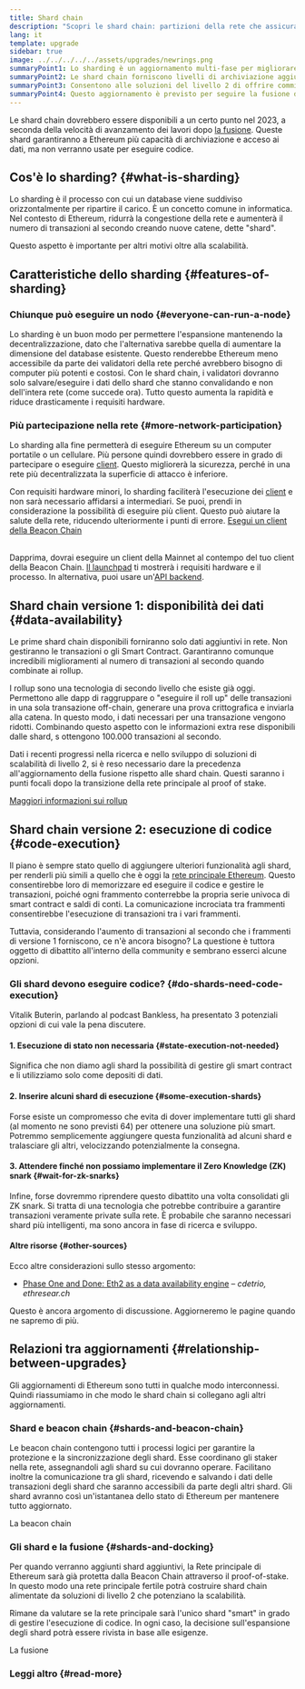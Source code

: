 ```yaml
---
title: Shard chain
description: "Scopri le shard chain: partizioni della rete che assicurano a Ethereum più capacità di transazione e maggior facilità di esecuzione."
lang: it
template: upgrade
sidebar: true
image: ../../../../../assets/upgrades/newrings.png
summaryPoint1: Lo sharding è un aggiornamento multi-fase per migliorare la scalabilità e la capacità di Ethereum.
summaryPoint2: Le shard chain forniscono livelli di archiviazione aggiuntivi e più economici per applicazioni e rollup, per memorizzare i dati.
summaryPoint3: Consentono alle soluzioni del livello 2 di offrire commissioni di transazione contenute, sfruttando la sicurezza di Ethereum.
summaryPoint4: Questo aggiornamento è previsto per seguire la fusione della Mainnet con la Beacon Chain.
---
```


<UpgradeStatus dateKey="page-upgrades-shards-date">
    Le shard chain dovrebbero essere disponibili a un certo punto nel 2023, a seconda della velocità di avanzamento dei lavori dopo <a href="/upgrades/merge/">la fusione</a>. Queste shard garantiranno a Ethereum più capacità di archiviazione e acceso ai dati, ma non verranno usate per eseguire codice.
</UpgradeStatus>

## Cos'è lo sharding? {#what-is-sharding}

Lo sharding è il processo con cui un database viene suddiviso orizzontalmente per ripartire il carico. È un concetto comune in informatica. Nel contesto di Ethereum, ridurrà la congestione della rete e aumenterà il numero di transazioni al secondo creando nuove catene, dette "shard".

Questo aspetto è importante per altri motivi oltre alla scalabilità.

## Caratteristiche dello sharding {#features-of-sharding}

### Chiunque può eseguire un nodo {#everyone-can-run-a-node}

Lo sharding è un buon modo per permettere l'espansione mantenendo la decentralizzazione, dato che l'alternativa sarebbe quella di aumentare la dimensione del database esistente. Questo renderebbe Ethereum meno accessibile da parte dei validatori della rete perché avrebbero bisogno di computer più potenti e costosi. Con le shard chain, i validatori dovranno solo salvare/eseguire i dati dello shard che stanno convalidando e non dell'intera rete (come succede ora). Tutto questo aumenta la rapidità e riduce drasticamente i requisiti hardware.

### Più partecipazione nella rete {#more-network-participation}

Lo sharding alla fine permetterà di eseguire Ethereum su un computer portatile o un cellulare. Più persone quindi dovrebbero essere in grado di partecipare o eseguire [client](/developers/docs/nodes-and-clients/). Questo migliorerà la sicurezza, perché in una rete più decentralizzata la superficie di attacco è inferiore.

Con requisiti hardware minori, lo sharding faciliterà l'esecuzione dei [client](/developers/docs/nodes-and-clients/) e non sarà necessario affidarsi a intermediari. Se puoi, prendi in considerazione la possibilità di eseguire più client. Questo può aiutare la salute della rete, riducendo ulteriormente i punti di errore. [Esegui un client della Beacon Chain](/upgrades/get-involved/)

<br />

<InfoBanner isWarning>
  Dapprima, dovrai eseguire un client della Mainnet al contempo del tuo client della Beacon Chain. <a href="https://launchpad.ethereum.org" target="_blank">Il launchpad</a> ti mostrerà i requisiti hardware e il processo. In alternativa, puoi usare un'<a href="/developers/docs/apis/backend/#available-libraries">API backend</a>.
</InfoBanner>

## Shard chain versione 1: disponibilità dei dati {#data-availability}

Le prime shard chain disponibili forniranno solo dati aggiuntivi in rete. Non gestiranno le transazioni o gli Smart Contract. Garantiranno comunque incredibili miglioramenti al numero di transazioni al secondo quando combinate ai rollup.

I rollup sono una tecnologia di secondo livello che esiste già oggi. Permettono alle dapp di raggruppare o "eseguire il roll up" delle transazioni in una sola transazione off-chain, generare una prova crittografica e inviarla alla catena. In questo modo, i dati necessari per una transazione vengono ridotti. Combinando questo aspetto con le informazioni extra rese disponibili dalle shard, s ottengono 100.000 transazioni al secondo.

<InfoBanner isWarning={false}>
  Dati i recenti progressi nella ricerca e nello sviluppo di soluzioni di scalabilità di livello 2, si è reso necessario dare la precedenza all'aggiornamento della fusione rispetto alle shard chain. Questi saranno i punti focali dopo la transizione della rete principale al proof of stake.

[Maggiori informazioni sui rollup](/developers/docs/scaling/#rollups)
</InfoBanner>

## Shard chain versione 2: esecuzione di codice {#code-execution}

Il piano è sempre stato quello di aggiungere ulteriori funzionalità agli shard, per renderli più simili a quello che è oggi la [rete principale Ethereum](/glossary/#mainnet). Questo consentirebbe loro di memorizzare ed eseguire il codice e gestire le transazioni, poiché ogni frammento conterrebbe la propria serie univoca di smart contract e saldi di conti. La comunicazione incrociata tra frammenti consentirebbe l'esecuzione di transazioni tra i vari frammenti.

Tuttavia, considerando l'aumento di transazioni al secondo che i frammenti di versione 1 forniscono, ce n'è ancora bisogno? La questione è tuttora oggetto di dibattito all'interno della community e sembrano esserci alcune opzioni.

### Gli shard devono eseguire codice? {#do-shards-need-code-execution}

Vitalik Buterin, parlando al podcast Bankless, ha presentato 3 potenziali opzioni di cui vale la pena discutere.

<YouTube id="-R0j5AMUSzA" start="5841" />

#### 1. Esecuzione di stato non necessaria {#state-execution-not-needed}

Significa che non diamo agli shard la possibilità di gestire gli smart contract e li utilizziamo solo come depositi di dati.

#### 2. Inserire alcuni shard di esecuzione {#some-execution-shards}

Forse esiste un compromesso che evita di dover implementare tutti gli shard (al momento ne sono previsti 64) per ottenere una soluzione più smart. Potremmo semplicemente aggiungere questa funzionalità ad alcuni shard e tralasciare gli altri, velocizzando potenzialmente la consegna.

#### 3. Attendere finché non possiamo implementare il Zero Knowledge (ZK) snark {#wait-for-zk-snarks}

Infine, forse dovremmo riprendere questo dibattito una volta consolidati gli ZK snark. Si tratta di una tecnologia che potrebbe contribuire a garantire transazioni veramente private sulla rete. È probabile che saranno necessari shard più intelligenti, ma sono ancora in fase di ricerca e sviluppo.

#### Altre risorse {#other-sources}

Ecco altre considerazioni sullo stesso argomento:

- [Phase One and Done: Eth2 as a data availability engine](https://ethresear.ch/t/phase-one-and-done-eth2-as-a-data-availability-engine/5269/8) – _cdetrio, ethresear.ch_

Questo è ancora argomento di discussione. Aggiorneremo le pagine quando ne sapremo di più.

## Relazioni tra aggiornamenti {#relationship-between-upgrades}

Gli aggiornamenti di Ethereum sono tutti in qualche modo interconnessi. Quindi riassumiamo in che modo le shard chain si collegano agli altri aggiornamenti.

### Shard e beacon chain {#shards-and-beacon-chain}

Le beacon chain contengono tutti i processi logici per garantire la protezione e la sincronizzazione degli shard. Esse coordinano gli staker nella rete, assegnandoli agli shard su cui dovranno operare. Facilitano inoltre la comunicazione tra gli shard, ricevendo e salvando i dati delle transazioni degli shard che saranno accessibili da parte degli altri shard. Gli shard avranno così un'istantanea dello stato di Ethereum per mantenere tutto aggiornato.

<ButtonLink to="/upgrades/beacon-chain/">
  La beacon chain
</ButtonLink>

### Gli shard e la fusione {#shards-and-docking}

Per quando verranno aggiunti shard aggiuntivi, la Rete principale di Ethereum sarà già protetta dalla Beacon Chain attraverso il proof-of-stake. In questo modo una rete principale fertile potrà costruire shard chain alimentate da soluzioni di livello 2 che potenziano la scalabilità.

Rimane da valutare se la rete principale sarà l'unico shard "smart" in grado di gestire l'esecuzione di codice. In ogni caso, la decisione sull'espansione degli shard potrà essere rivista in base alle esigenze.

<ButtonLink to="/upgrades/merge/">
  La fusione
</ButtonLink>

<Divider />

### Leggi altro {#read-more}

<ShardChainsList />
